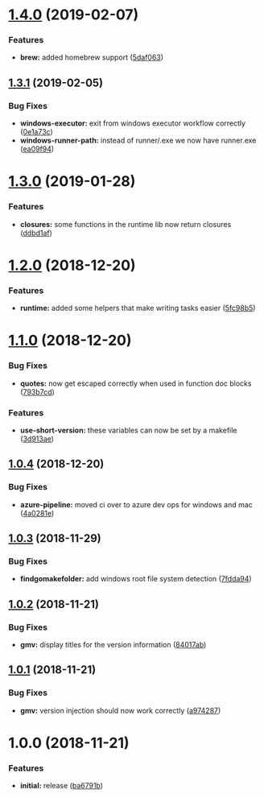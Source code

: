 # [1.4.0](https://github.com/brad-jones/gomake/compare/v1.3.1...v1.4.0) (2019-02-07)


### Features

* **brew:** added homebrew support ([5daf063](https://github.com/brad-jones/gomake/commit/5daf063))

## [1.3.1](https://github.com/brad-jones/gomake/compare/v1.3.0...v1.3.1) (2019-02-05)


### Bug Fixes

* **windows-executor:** exit from windows executor workflow correctly ([0e1a73c](https://github.com/brad-jones/gomake/commit/0e1a73c))
* **windows-runner-path:** instead of runner/.exe we now have runner.exe ([ea09f94](https://github.com/brad-jones/gomake/commit/ea09f94))

# [1.3.0](https://github.com/brad-jones/gomake/compare/v1.2.0...v1.3.0) (2019-01-28)


### Features

* **closures:** some functions in the runtime lib now return closures ([ddbd1af](https://github.com/brad-jones/gomake/commit/ddbd1af))

# [1.2.0](https://github.com/brad-jones/gomake/compare/v1.1.0...v1.2.0) (2018-12-20)


### Features

* **runtime:** added some helpers that make writing tasks easier ([5fc98b5](https://github.com/brad-jones/gomake/commit/5fc98b5))

# [1.1.0](https://github.com/brad-jones/gomake/compare/v1.0.4...v1.1.0) (2018-12-20)


### Bug Fixes

* **quotes:** now get escaped correctly when used in function doc blocks ([793b7cd](https://github.com/brad-jones/gomake/commit/793b7cd))


### Features

* **use-short-version:** these variables can now be set by a makefile ([3d913ae](https://github.com/brad-jones/gomake/commit/3d913ae))

## [1.0.4](https://github.com/brad-jones/gomake/compare/v1.0.3...v1.0.4) (2018-12-20)


### Bug Fixes

* **azure-pipeline:** moved ci over to azure dev ops for windows and mac ([4a0281e](https://github.com/brad-jones/gomake/commit/4a0281e))

## [1.0.3](https://github.com/brad-jones/gomake/compare/v1.0.2...v1.0.3) (2018-11-29)


### Bug Fixes

* **findgomakefolder:** add windows root file system detection ([7fdda94](https://github.com/brad-jones/gomake/commit/7fdda94))

## [1.0.2](https://github.com/brad-jones/gomake/compare/v1.0.1...v1.0.2) (2018-11-21)


### Bug Fixes

* **gmv:** display titles for the version information ([84017ab](https://github.com/brad-jones/gomake/commit/84017ab))

## [1.0.1](https://github.com/brad-jones/gomake/compare/v1.0.0...v1.0.1) (2018-11-21)


### Bug Fixes

* **gmv:** version injection should now work correctly ([a974287](https://github.com/brad-jones/gomake/commit/a974287))

# 1.0.0 (2018-11-21)


### Features

* **initial:** release ([ba6791b](https://github.com/brad-jones/gomake/commit/ba6791b))
